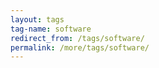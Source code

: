```yaml
---
layout: tags
tag-name: software
redirect_from: /tags/software/
permalink: /more/tags/software/
---
```

